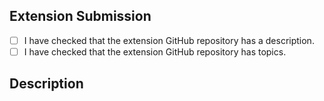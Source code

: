 <!--- Please provide a general summary of your changes in the title above -->

## Extension Submission

- [ ] I have checked that the extension GitHub repository has a description.
- [ ] I have checked that the extension GitHub repository has topics.

## Description

<!-- Add a brief description of the extension. -->
